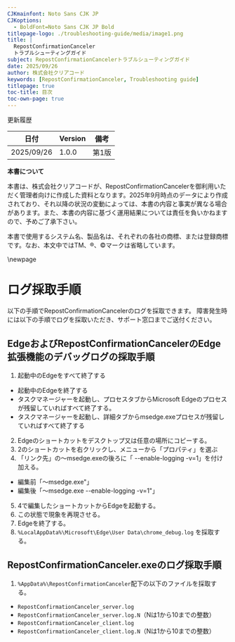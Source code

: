 ```yaml
---
CJKmainfont: Noto Sans CJK JP
CJKoptions:
  - BoldFont=Noto Sans CJK JP Bold
titlepage-logo: ./troubleshooting-guide/media/image1.png
title: |
  RepostConfirmationCanceler
  トラブルシューティングガイド
subject: RepostConfirmationCancelerトラブルシューティングガイド
date: 2025/09/26
author: 株式会社クリアコード
keywords: [RepostConfirmationCanceler, Troubleshooting guide]
titlepage: true
toc-title: 目次
toc-own-page: true
---
```


更新履歴

| 日付       | Version | 備考                              |
|------------|---------|-----------------------------------|
| 2025/09/26 | 1.0.0    | 第1版                             |

**本書について**

本書は、株式会社クリアコードが、RepostConfirmationCancelerを御利用いただく管理者向けに作成した資料となります。2025年9月時点のデータにより作成されており、それ以降の状況の変動によっては、本書の内容と事実が異なる場合があります。また、本書の内容に基づく運用結果については責任を負いかねますので、予めご了承下さい。

本書で使用するシステム名、製品名は、それぞれの各社の商標、または登録商標です。なお、本文中ではTM、®、©マークは省略しています。

\newpage

# ログ採取手順

以下の手順でRepostConfirmationCancelerのログを採取できます。
障害発生時には以下の手順でログを採取いただき、サポート窓口までご送付ください。

## EdgeおよびRepostConfirmationCancelerのEdge拡張機能のデバッグログの採取手順

1. 起動中のEdgeをすべて終了する
  * 起動中のEdgeを終了する
  * タスクマネージャーを起動し、プロセスタブからMicrosoft Edgeのプロセスが残留していればすべて終了する。
  * タスクマネージャーを起動し、詳細タブからmsedge.exeプロセスが残留していればすべて終了する
2. Edgeのショートカットをデスクトップ又は任意の場所にコピーする。
3. 2のショートカットを右クリックし、メニューから「プロパティ」を選ぶ
4. 「リンク先」の～msedge.exeの後ろに「 --enable-logging -v=1」を付け加える。
  * 編集前「～msedge.exe"」
  * 編集後「～msedge.exe --enable-logging -v=1"」
5. 4で編集したショートカットからEdgeを起動する。
6. この状態で現象を再現させる。
7. Edgeを終了する。
8. `%LocalAppData%\Microsoft\Edge\User Data\chrome_debug.log` を採取する。

## RepostConfirmationCanceler.exeのログ採取手順

1. `%AppData%\RepostConfirmationCanceler`配下の以下のファイルを採取する。
  * `RepostConfirmationCanceler_server.log`
  * `RepostConfirmationCanceler_server.log.N`（Nは1から10までの整数）
  * `RepostConfirmationCanceler_client.log`
  * `RepostConfirmationCanceler_client.log.N`（Nは1から10までの整数）

